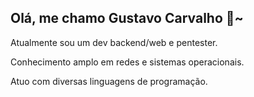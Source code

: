 ## Olá, me chamo Gustavo Carvalho 👋~

Atualmente sou um dev backend/web e pentester.

Conhecimento amplo em redes e sistemas operacionais.

Atuo com diversas linguagens de programação.
